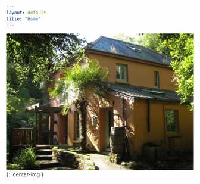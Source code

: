 ```yaml
---
layout: default
title: "Home"
---
```


![Gear Mill](/assets/images/Gallery/gearMill02.jpeg "gear mill"){: .center-img }

